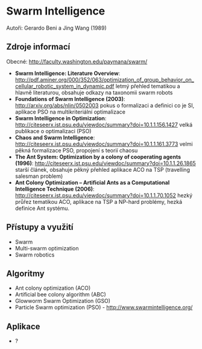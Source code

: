 Swarm Intelligence
==================

Autoři: Gerardo Beni a Jing Wang (1989)

Zdroje informací
----------------
Obecné: http://faculty.washington.edu/paymana/swarm/
* **Swarm Intelligence: Literature Overview**:
  http://pdf.aminer.org/000/352/063/optimization_of_group_behavior_on_cellular_robotic_system_in_dynamic.pdf
  letmý přehled tematikou a hlavně literaturou, obsahuje odkazy na taxonomii swarm robots
* **Foundations of Swarm Intelligence (2003)**:
  http://arxiv.org/abs/nlin/0502003
  pokus o formalizaci a definici co je SI, aplikace PSO na multikriteriální optimalizace
* **Swarm Intelligence in Optimization**:
  http://citeseerx.ist.psu.edu/viewdoc/summary?doi=10.1.1.156.1427
  velká publikace o optimalizaci (PSO)
* **Chaos and Swarm Intelligence**:
  http://citeseerx.ist.psu.edu/viewdoc/summary?doi=10.1.1.161.3773
  velmi pěkná formalizace PSO, propojení s teorií chaosu
* **The Ant System: Optimization by a colony of cooperating agents (1996)**:
  http://citeseerx.ist.psu.edu/viewdoc/summary?doi=10.1.1.26.1865
  starší článek, obsahuje pěkný přehled aplikace ACO na TSP (travelling salesman problem)
* **Ant Colony Optimization – Artificial Ants as a Computational Intelligence Technique (2006)**:
  http://citeseerx.ist.psu.edu/viewdoc/summary?doi=10.1.1.70.1052
  hezký průřez tematikou ACO, aplikace na TSP a NP-hard problémy, hezká definice Ant systému.


Přístupy a využití
-------------------
* Swarm
* Multi-swarm optimization
* Swarm robotics

Algoritmy
---------
* Ant colony optimization (ACO)
* Artificial bee colony algorithm (ABC)
* Glowworm Swarm Optimization (GSO)
* Particle Swarm optimization (PSO) - http://www.swarmintelligence.org/


Aplikace
--------
* ?